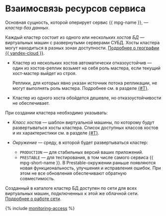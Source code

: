 # Взаимосвязь ресурсов сервиса

Основная сущность, которой оперирует сервис {{ mpg-name }}, — _кластер баз данных_.

Каждый кластер состоит из одного или нескольких _хостов БД_ — виртуальных машин с развернутыми серверами СУБД. Хосты кластера могут находиться в разных зонах доступности. [Подробнее о географии {{ yandex-cloud }}](../../overview/concepts/geo-scope.md).

* Кластер из нескольких хостов автоматически отказоустойчив — один из хостов-реплик возьмет на себя роль мастера, если текущий хост-мастер выйдет из строя.
  
  Реплики, для которых явно указан источник потока репликации, не могут выполнять роль мастера. Подробнее см. в разделе [{#T}](replication.md). 

* Кластер из одного хоста обойдется дешевле, но отказоустойчивости не обеспечивает.

При создании кластера необходимо указывать:
* _Класс хостов_ — шаблон виртуальной машины, по которому будут развертываться хосты кластера. Список доступных классов хостов и их характеристики см. в разделе [{#T}](instance-types.md).

* _Окружение_ — среду, в которой будет развертываться кластер:
   *  `PRODUCTION` — для стабильных версий ваших приложений.
   *  `PRESTABLE` — для тестирования, в том числе самого сервиса {{ mpg-short-name }}. В Prestable-окружении раньше появляются новая функциональность, улучшения и исправления ошибок. При этом не все обновления обеспечивают обратную совместимость.


Созданный в каталоге кластер БД доступен по сети для всех виртуальных машин, подключенных к этой же облачной сети. [Подробнее о работе сети](../../vpc/).

{% include [monitoring-access](../../_includes/mdb/monitoring-access.md) %}
